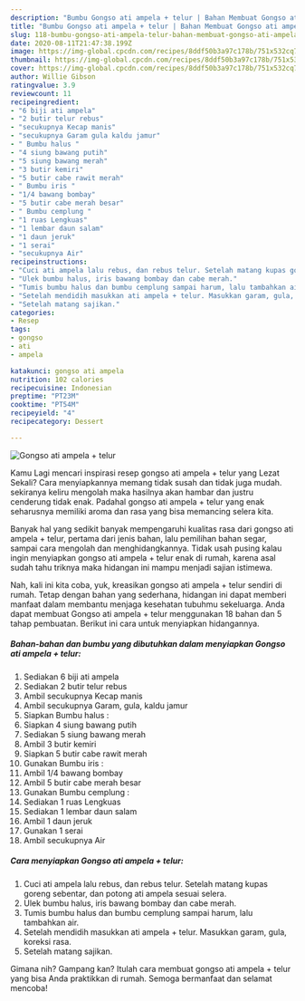 ```yaml
---
description: "Bumbu Gongso ati ampela + telur | Bahan Membuat Gongso ati ampela + telur Yang Mudah Dan Praktis"
title: "Bumbu Gongso ati ampela + telur | Bahan Membuat Gongso ati ampela + telur Yang Mudah Dan Praktis"
slug: 118-bumbu-gongso-ati-ampela-telur-bahan-membuat-gongso-ati-ampela-telur-yang-mudah-dan-praktis
date: 2020-08-11T21:47:38.199Z
image: https://img-global.cpcdn.com/recipes/8ddf50b3a97c178b/751x532cq70/gongso-ati-ampela-telur-foto-resep-utama.jpg
thumbnail: https://img-global.cpcdn.com/recipes/8ddf50b3a97c178b/751x532cq70/gongso-ati-ampela-telur-foto-resep-utama.jpg
cover: https://img-global.cpcdn.com/recipes/8ddf50b3a97c178b/751x532cq70/gongso-ati-ampela-telur-foto-resep-utama.jpg
author: Willie Gibson
ratingvalue: 3.9
reviewcount: 11
recipeingredient:
- "6 biji ati ampela"
- "2 butir telur rebus"
- "secukupnya Kecap manis"
- "secukupnya Garam gula kaldu jamur"
- " Bumbu halus "
- "4 siung bawang putih"
- "5 siung bawang merah"
- "3 butir kemiri"
- "5 butir cabe rawit merah"
- " Bumbu iris "
- "1/4 bawang bombay"
- "5 butir cabe merah besar"
- " Bumbu cemplung "
- "1 ruas Lengkuas"
- "1 lembar daun salam"
- "1 daun jeruk"
- "1 serai"
- "secukupnya Air"
recipeinstructions:
- "Cuci ati ampela lalu rebus, dan rebus telur. Setelah matang kupas goreng sebentar, dan potong ati ampela sesuai selera."
- "Ulek bumbu halus, iris bawang bombay dan cabe merah."
- "Tumis bumbu halus dan bumbu cemplung sampai harum, lalu tambahkan air."
- "Setelah mendidih masukkan ati ampela + telur. Masukkan garam, gula, koreksi rasa."
- "Setelah matang sajikan."
categories:
- Resep
tags:
- gongso
- ati
- ampela

katakunci: gongso ati ampela 
nutrition: 102 calories
recipecuisine: Indonesian
preptime: "PT23M"
cooktime: "PT54M"
recipeyield: "4"
recipecategory: Dessert

---
```



![Gongso ati ampela + telur](https://img-global.cpcdn.com/recipes/8ddf50b3a97c178b/751x532cq70/gongso-ati-ampela-telur-foto-resep-utama.jpg)

Kamu Lagi mencari inspirasi resep gongso ati ampela + telur yang Lezat Sekali? Cara menyiapkannya memang tidak susah dan tidak juga mudah. sekiranya keliru mengolah maka hasilnya akan hambar dan justru cenderung tidak enak. Padahal gongso ati ampela + telur yang enak seharusnya memiliki aroma dan rasa yang bisa memancing selera kita.

Banyak hal yang sedikit banyak mempengaruhi kualitas rasa dari gongso ati ampela + telur, pertama dari jenis bahan, lalu pemilihan bahan segar, sampai cara mengolah dan menghidangkannya. Tidak usah pusing kalau ingin menyiapkan gongso ati ampela + telur enak di rumah, karena asal sudah tahu triknya maka hidangan ini mampu menjadi sajian istimewa.




Nah, kali ini kita coba, yuk, kreasikan gongso ati ampela + telur sendiri di rumah. Tetap dengan bahan yang sederhana, hidangan ini dapat memberi manfaat dalam membantu menjaga kesehatan tubuhmu sekeluarga. Anda dapat membuat Gongso ati ampela + telur menggunakan 18 bahan dan 5 tahap pembuatan. Berikut ini cara untuk menyiapkan hidangannya.

<!--inarticleads1-->

##### Bahan-bahan dan bumbu yang dibutuhkan dalam menyiapkan Gongso ati ampela + telur:

1. Sediakan 6 biji ati ampela
1. Sediakan 2 butir telur rebus
1. Ambil secukupnya Kecap manis
1. Ambil secukupnya Garam, gula, kaldu jamur
1. Siapkan  Bumbu halus :
1. Siapkan 4 siung bawang putih
1. Sediakan 5 siung bawang merah
1. Ambil 3 butir kemiri
1. Siapkan 5 butir cabe rawit merah
1. Gunakan  Bumbu iris :
1. Ambil 1/4 bawang bombay
1. Ambil 5 butir cabe merah besar
1. Gunakan  Bumbu cemplung :
1. Sediakan 1 ruas Lengkuas
1. Sediakan 1 lembar daun salam
1. Ambil 1 daun jeruk
1. Gunakan 1 serai
1. Ambil secukupnya Air




<!--inarticleads2-->

##### Cara menyiapkan Gongso ati ampela + telur:

1. Cuci ati ampela lalu rebus, dan rebus telur. Setelah matang kupas goreng sebentar, dan potong ati ampela sesuai selera.
1. Ulek bumbu halus, iris bawang bombay dan cabe merah.
1. Tumis bumbu halus dan bumbu cemplung sampai harum, lalu tambahkan air.
1. Setelah mendidih masukkan ati ampela + telur. Masukkan garam, gula, koreksi rasa.
1. Setelah matang sajikan.




Gimana nih? Gampang kan? Itulah cara membuat gongso ati ampela + telur yang bisa Anda praktikkan di rumah. Semoga bermanfaat dan selamat mencoba!
